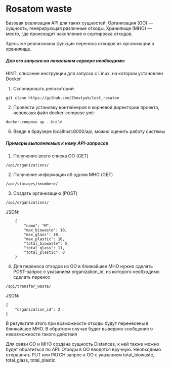 # Rosatom waste
Базовая реализация API для таких сущностей:
Организация (ОО) — сущность, генерирующая различные отходы.
Хранилище (МНО) — место, где происходит накопление и сортировка отходов.

Здесь же реализована функция переноса отходов из организации в хранилище.

##### Для его запуска на локальном сервере необходимо:
HINT: описание инструкции для запуска с Linux, на котором установлен Docker
1) Склонировать репозиторий:
```
git clone https://github.com/Zhovtyak/test_rosatom
```
2) Провести установку контейнеров в корневой директории проекта, используя файл docker-compose.yml:
```
docker-compose up --build
```

6) Введя в браузере localhost:8000/api, можно оценить работу системы

##### Примеры выполняемых к нему API-запросов
1. Получение всего списка ОО (GET)
```
/api/organizations/
```
2. Получение информации об одном МНО (GET)
```
/api/storages/<number>/
```
3. Создать организацию (POST)
```
/api/organizations/
```
JSON:
```
    {
        "name": "М",
        "max_biowaste": 10,
        "max_glass": 10,
        "max_plastic": 10,
        "total_biowaste": 5,
        "total_glass": 11,
        "total_plastic": 0
    }
```
4. Для переноса отходов из ОО в ближайшее МНО нужно сделать POST-запрос с указанием organization_id, из которого необходимо сделать перенос
```
/api/transfer_waste/
```
JSON:
```
{
    "organization_id": 2
}
```
В результате этого при возможности отходы будут перенесены в ближайшее МНО. В обратном случае будет выведено сообщение о невозможности такого действия

Для связи ОО и МНО создана сущность Distances, к ней также можно будет обратиться по API.
Отходы в ОО вводятся вручную. Необходимо отправлять PUT или PATCH запрос к ОО с указанием total_biowaste, total_glass, total_plastic
